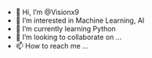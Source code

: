 - 👋 Hi, I’m @Visionx9
- 👀 I’m interested in Machine Learning, AI
- 🌱 I’m currently learning Python
- 💞️ I’m looking to collaborate on ...
- 📫 How to reach me ...

<!---
Visionx9/Visionx9 is a ✨ special ✨ repository because its `README.md` (this file) appears on your GitHub profile.
You can click the Preview link to take a look at your changes.
--->

